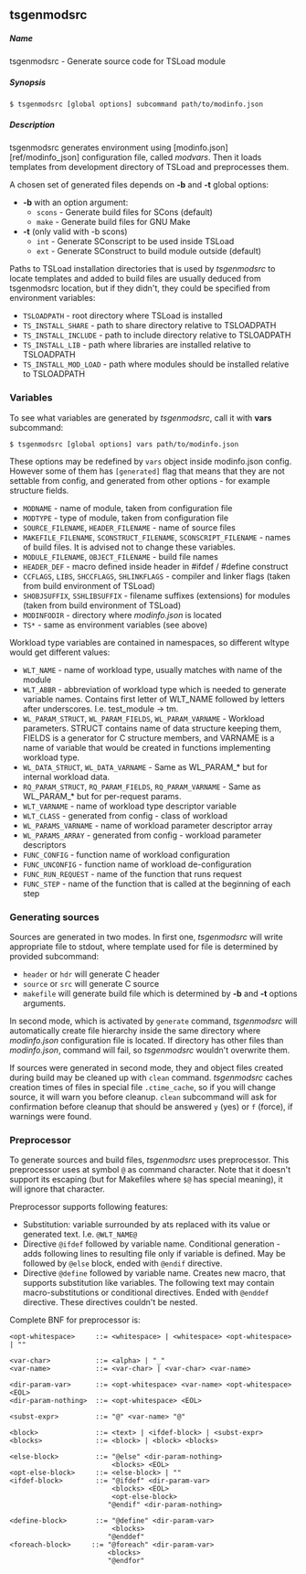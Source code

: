 ## tsgenmodsrc

##### Name
tsgenmodsrc - Generate source code for TSLoad module

##### Synopsis
`$ tsgenmodsrc [global options] subcommand path/to/modinfo.json`

##### Description
tsgenmodsrc generates environment using [modinfo.json][ref/modinfo_json] configuration file, called _modvars_. Then it loads templates from development directory of TSLoad and preprocesses them.

A chosen set of generated files depends on __-b__ and __-t__ global options:
 * __-b__ with an option argument:
   * `scons` - Generate build files for SCons (default)
   * `make` - Generate build files for GNU Make
 * __-t__ (only valid with -b scons)
   * `int` - Generate SConscript to be used inside TSLoad
   * `ext` - Generate SConstruct to build module outside (default)

Paths to TSLoad installation directories that is used by _tsgenmodsrc_ to locate templates and added to build files are usually deduced from tsgenmodsrc location, but if they didn't, they could be specified from environment variables:
 * `TSLOADPATH` - root directory where TSLoad is installed
 * `TS_INSTALL_SHARE` - path to share directory relative to TSLOADPATH
 * `TS_INSTALL_INCLUDE` - path to include directory relative to TSLOADPATH
 * `TS_INSTALL_LIB` - path where libraries are installed relative to TSLOADPATH
 * `TS_INSTALL_MOD_LOAD` - path where modules should be installed relative to TSLOADPATH

### Variables

To see what variables are generated by _tsgenmodsrc_, call it with __vars__ subcommand:
```
$ tsgenmodsrc [global options] vars path/to/modinfo.json
```

These options may be redefined by `vars` object inside modinfo.json config. However some of them has `[generated]` flag that means that they are not settable from config, and generated from other options - for example structure fields.

  * `MODNAME` - name of module, taken from configuration file 
  * `MODTYPE` - type of module, taken from configuration file
  * `SOURCE_FILENAME`, `HEADER_FILENAME` - name of source files
  * `MAKEFILE_FILENAME`, `SCONSTRUCT_FILENAME`, `SCONSCRIPT_FILENAME` - names of build files. It is advised not to change these variables.
  * `MODULE_FILENAME`, `OBJECT_FILENAME` - build file names
  * `HEADER_DEF` - macro defined inside header in #ifdef / #define construct
  * `CCFLAGS`, `LIBS`, `SHCCFLAGS`, `SHLINKFLAGS` - compiler and linker flags (taken from build environment of TSLoad)
  * `SHOBJSUFFIX`, `SSHLIBSUFFIX` - filename suffixes (extensions) for modules (taken from build environment of TSLoad)
  * `MODINFODIR` - directory where _modinfo.json_ is located
  * `TS*` - same as environment variables (see above)

Workload type variables are contained in namespaces, so different wltype would get different values:
  * `WLT_NAME` - name of workload type, usually matches with name of the module
  * `WLT_ABBR` - abbreviation of workload type which is needed to generate variable names. Contains first letter of WLT\_NAME followed by letters after underscores. I.e. test\_module -> tm.
  * `WL_PARAM_STRUCT`, `WL_PARAM_FIELDS`, `WL_PARAM_VARNAME` - Workload parameters. STRUCT contains name of data structure keeping them, FIELDS is a generator for C structure members, and VARNAME is a name of variable that would be created in functions implementing workload type. 
  * `WL_DATA_STRUCT`, `WL_DATA_VARNAME` - Same as WL\_PARAM\_\* but for internal workload data.
  * `RQ_PARAM_STRUCT`, `RQ_PARAM_FIELDS`, `RQ_PARAM_VARNAME` - Same as WL\_PARAM\_\* but for per-request params.
  * `WLT_VARNAME` - name of workload type descriptor variable
  * `WLT_CLASS` - generated from config - class of workload
  * `WL_PARAMS_VARNAME` - name of workload parameter descriptor array
  * `WL_PARAMS_ARRAY` - generated from config - workload parameter descriptors
  * `FUNC_CONFIG` - function name of workload configuration
  * `FUNC_UNCONFIG` - function name of workload de-configuration
  * `FUNC_RUN_REQUEST` - name of the function that runs request
  * `FUNC_STEP` - name of the function that is called at the beginning of each step
  
### Generating sources

Sources are generated in two modes. In first one, _tsgenmodsrc_ will write appropriate file to stdout, where template used for file is determined by provided subcommand:
 * `header` or `hdr` will generate C header
 * `source` or `src` will generate C source
 * `makefile` will generate build file which is determined by __-b__ and __-t__ options arguments.
 
In second mode, which is activated by `generate` command, _tsgenmodsrc_ will automatically create file hierarchy inside the same directory where _modinfo.json_ configuration file is located. If directory has other files than _modinfo.json_, command will fail, so _tsgenmodsrc_ wouldn't overwrite them.  

If sources were generated in second mode, they and object files created during build may be cleaned up with `clean` command. _tsgenmodsrc_ caches creation times of files in special file `.ctime_cache`, so if you will change source, it will warn you before cleanup. `clean` subcommand will ask for confirmation before cleanup that should be answered `y` (yes) or `f` (force), if warnings were found.

### Preprocessor

To generate sources and build files, _tsgenmodsrc_ uses preprocessor. This preprocessor uses at symbol `@` as command character. Note that it doesn't support its escaping (but for Makefiles where `$@` has special meaning), it will ignore that character. 

Preprocessor supports following features:
* Substitution: variable surrounded by ats replaced with its value or generated text. I.e. `@WLT_NAME@`
* Directive `@ifdef` followed by variable name. Conditional generation - adds following lines to resulting file only if variable is defined. May be followed by `@else` block, ended with `@endif` directive. 
* Directive `@define` followed by variable name. Creates new macro, that supports substitution like variables. The following text may contain macro-substitutions or conditional directives. Ended with `@enddef` directive. These directives couldn't be nested.

Complete BNF for preprocessor is:
```
<opt-whitespace>     ::= <whitespace> | <whitespace> <opt-whitespace> | ""

<var-char>           ::= <alpha> | "_"
<var-name>           ::= <var-char> | <var-char> <var-name>

<dir-param-var>      ::= <opt-whitespace> <var-name> <opt-whitespace> <EOL>
<dir-param-nothing>  ::= <opt-whitespace> <EOL>

<subst-expr>         ::= "@" <var-name> "@"

<block>              ::= <text> | <ifdef-block> | <subst-expr>
<blocks>             ::= <block> | <block> <blocks>

<else-block>         ::= "@else" <dir-param-nothing>
                         <blocks> <EOL>
<opt-else-block>     ::= <else-block> | ""
<ifdef-block>        ::= "@ifdef" <dir-param-var>
                         <blocks> <EOL>
                         <opt-else-block>
                        "@endif" <dir-param-nothing>

<define-block>       ::= "@define" <dir-param-var>
                         <blocks>
                        "@enddef"
<foreach-block>		::= "@foreach" <dir-param-var>
						<blocks>
						"@endfor"                        
```

